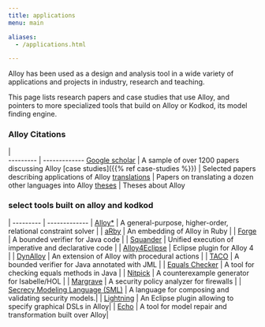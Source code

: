 ```yaml
---
title: applications
menu: main

aliases:
  - /applications.html

---
```


Alloy has been used as a design and analysis tool in a wide variety of applications
and projects in industry, research and teaching.
<!--more-->
This page lists research papers and 
case studies that use Alloy, and pointers to more specialized tools that build on Alloy
or Kodkod, its model finding engine.


### Alloy Citations

   |     
 --------- | ------------- 
 [Google scholar](http://scholar.google.com/scholar?q=alloy+language+OR+model+-hysteresis+-metal+-steel+-thermal+-titanium+-surface+-magnetic+-weld+-anneal&hl=en&num=100&as_sdt=1,22&as_ylo=1997&as_subj=eng) | A sample of over 1200 papers discussing Alloy
 [case studies]({{% ref case-studies %}}) | Selected papers describing applications of Alloy 
 [translations](citations/language-translations.html) | Papers on translating a dozen other languages into Alloy 
 [theses](citations/theses.html) | Theses about Alloy 


### select tools built on alloy and kodkod

   |
 --------- | ------------- 
| [Alloy*](http://alloy.mit.edu/alloy/hola/) | A general-purpose, higher-order, relational constraint solver |
| [aRby](http://people.csail.mit.edu/aleks/website/arby/) | An embedding of Alloy in Ruby |
| [Forge](http://sdg.csail.mit.edu/forge/) | A bounded verifier for Java code |
| [Squander](http://people.csail.mit.edu/aleks/squander) | Unified execution of imperative and declarative code |
| [Alloy4Eclipse](http://code.google.com/p/alloy4eclipse) | Eclipse plugin for Alloy 4 |
| [DynAlloy](http://www.dc.uba.ar/inv/grupos/rfm_folder/dynalloy) | An extension of Alloy with procedural actions |
| [TACO](http://www.dc.uba.ar/inv/grupos/rfm_folder/TACO) | A bounded verifier for Java annotated with JML |
| [Equals Checker](http://eqchecker.sourceforge.net/) | A tool for checking equals methods in Java |
| [Nitpick](http://www4.in.tum.de/~blanchet/nitpick.html) | A counterexample generator for Isabelle/HOL |
| [Margrave](http://www.margrave-tool.org/) | A security policy analyzer for firewalls |
| [Secrecy Modeling Language (SML)](http://www.site.uottawa.ca/~whassan/public_html.old/Languages/index.html) | A language for composing and validating security models.|
| [Lightning](http://lightning.gforge.uni.lu) | An Eclipse plugin allowing to specify graphical DSLs in Alloy|
| [Echo](http://haslab.github.io/echo/) | A tool for model repair and transformation built over Alloy|

